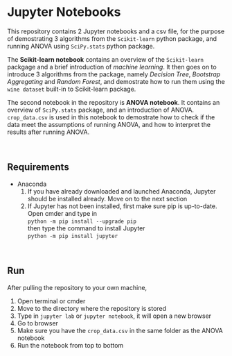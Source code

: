 # Jupyter Notebooks

This repository contains 2 Jupyter notebooks and a csv file, for the purpose of demostrating 3 algorithms from the `Scikit-learn` python package, and running ANOVA using `SciPy.stats` python package. 

The **Scikit-learn notebook** contains an overview of the `Scikit-learn` packgage and a brief introduction of *machine learning*. It then goes on to introduce 3 algorithms from the package, namely *Decision Tree*, *Bootstrap Aggregating* and *Random Forest*, and demostrate how to run them using the `wine dataset` built-in to Scikit-learn package. 

The second notebook in the repository is **ANOVA notebook**. It contains an overview of `SciPy.stats` package, and an introduction of ANOVA. `crop_data.csv` is used in this notebook to demostrate how to check if the data meet the assumptions of running ANOVA, and how to interpret the results after running ANOVA.  

<br>

## Requirements

- Anaconda <br>
    1. If you have already downloaded and launched Anaconda, Jupyter should be installed already. Move on to the next section
    2. If Jupyter has not been installed, first make sure pip is up-to-date. Open cmder and type in <br>
    `python -m pip install --upgrade pip` <br>
    then type the command to install Jupyter <br>
    `python -m pip install jupyter` <br>
<br>

## Run

After pulling the repository to your own machine, 

1. Open terminal or cmder
2. Move to the directory where the repository is stored
3. Type in `jupyter lab` or `jupyter notebook`, it will open a new browser
4. Go to browser
5. Make sure you have the `crop_data.csv` in the same folder as the ANOVA notebook
6. Run the notebook from top to bottom

<br>


